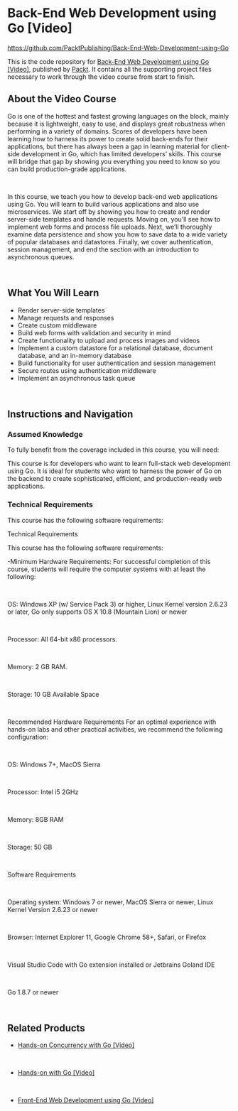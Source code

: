 # Back-End Web Development using Go [Video]



https://github.com/PacktPublishing/Back-End-Web-Development-using-Go





This is the code repository for [Back-End Web Development using Go [Video]](https://www.packtpub.com/web-development/back-end-web-development-using-go-video?utm_source=github&utm_medium=repository&utm_campaign=9781788392761), published by [Packt](https://www.packtpub.com/?utm_source=github). It contains all the supporting project files necessary to work through the video course from start to finish.

## About the Video Course

Go is one of the hottest and fastest growing languages on the block, mainly because it is lightweight, easy to use, and displays great robustness when performing in a variety of domains. Scores of developers have been learning how to harness its power to create solid back-ends for their applications, but there has always been a gap in learning material for client-side development in Go, which has limited developers’ skills. This course will bridge that gap by showing you everything you need to know so you can build production-grade applications.


 


In this course, we teach you how to develop back-end web applications using Go. You will learn to build various applications and also use microservices. We start off by showing you how to create and render server-side templates and handle requests. Moving on, you’ll see how to implement web forms and process file uploads. Next, we’ll thoroughly examine data persistence and show you how to save data to a wide variety of popular databases and datastores. Finally, we cover authentication, session management, and end the section with an introduction to asynchronous queues.


 


<H2>What You Will Learn</H2>

<DIV class=book-info-will-learn-text>

<UL>

<LI>Render server-side templates&nbsp; 

<LI>Manage requests and responses 

<LI>Create custom middleware 

<LI>Build web forms with validation and security in mind 

<LI>Create functionality to upload and process images and videos 

<LI>Implement a custom datastore for a relational database, document database, and an in-memory database 

<LI>Build functionality for user authentication and session management 

<LI>Secure routes using authentication middleware 

<LI>Implement an asynchronous task queue </LI></UL></DIV>


 


## Instructions and Navigation

### Assumed Knowledge

To fully benefit from the coverage included in this course, you will need:<br/>

This course is for developers who want to learn full-stack web development using Go. It is ideal for students who want to harness the power of Go on the backend to create sophisticated, efficient, and production-ready web applications.

### Technical Requirements

This course has the following software requirements:<br/>

Technical Requirements

This course has the following software requirements:

-Minimum Hardware Requirements: For successful completion of this course, students will require the computer systems with at least the following:


 


OS: Windows XP (w/ Service Pack 3) or higher, Linux Kernel version 2.6.23 or later, Go only supports OS X 10.8 (Mountain Lion) or newer


 


Processor: All 64-bit x86 processors.


 


Memory: 2 GB RAM.


 


Storage: 10 GB Available Space


 


Recommended Hardware Requirements For an optimal experience with hands-on labs and other practical activities, we recommend the following configuration:


 


OS: Windows 7+, MacOS Sierra


 


Processor: Intel i5 2GHz


 


Memory: 8GB RAM


 


Storage: 50 GB


 


Software Requirements


 


Operating system: Windows 7 or newer, MacOS Sierra or newer, Linux Kernel Version 2.6.23 or newer


 


Browser: Internet Explorer 11, Google Chrome 58+, Safari, or Firefox


 


Visual Studio Code with Go extension installed or Jetbrains Goland IDE


 


Go 1.8.7 or newer


 


## Related Products

* [Hands-on Concurrency with Go [Video]](https://www.packtpub.com/application-development/hands-concurrency-go-video?utm_source=github&utm_medium=repository&utm_campaign=9781788993746)


 


* [Hands-on with Go [Video]](https://www.packtpub.com/application-development/hands-go-video?utm_source=github&utm_medium=repository&utm_campaign=9781789132519)


 


* [Front-End Web Development using Go [Video]](https://www.packtpub.com/web-development/front-end-web-development-using-go-video?utm_source=github&utm_medium=repository&utm_campaign=9781788398916)


 
